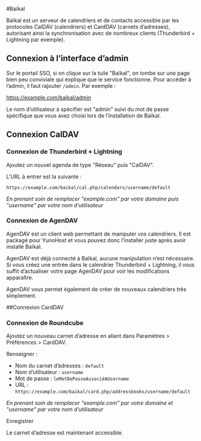 #Baïkal

Baïkal est un serveur de calendriers et de contacts accessible par les protocoles CalDAV (calendriers) et CardDAV (carnets d’adresses), autorisant ainsi la synchronisation avec de nombreux clients (Thunderbird + Lightning par exemple).

## Connexion à l’interface d’admin
Sur le portail SSO, si on clique sur la tuile "Baïkal", on tombe sur une page bien peu conviviale qui explique que le service fonctionne. Pour accéder à l’admin, il faut rajouter `/admin`. Par exemple :

https://example.com/baikal/admin

Le nom d’utilisateur à spécifier est "admin" suivi du mot de passe spécifique que vous avez choisi lors de l’installation de Baïkal.

## Connexion CalDAV

### Connexion de Thunderbird + Lightning

Ajoutez un nouvel agenda de type "Réseau" puis "CalDAV".

L'URL à entrer est la suivante :

`https://example.com/baikal/cal.php/calendars/username/default`

*En prenant soin de remplacer "example.com" par votre domaine puis "username" par votre nom d’utilisateur*

### Connexion de AgenDAV

AgenDAV est un client web permettant de manipuler vos calendriers. Il est packagé pour YunoHost et vous pouvez donc l’installer juste après avoir installé Baïkal.

AgenDAV est déjà connecté à Baïkal, aucune manipulation n’est nécessaire. Si vous créez une entrée dans le calendrier Thunderbird + Lightning, il vous suffit d’actualiser votre page AgenDAV pour voir les modifications apparaître.

AgenDAV vous permet également de créer de nouveaux calendriers très simplement.

##Connexion CardDAV

### Connexion de Roundcube

Ajoutez un nouveau carnet d’adresse en allant dans Paramètres > Préférences > CardDAV.

Renseigner :
* Nom du carnet d’adresses : `default`
* Nom d’utilisateur : `username`
* Mot de passe : `leMotDePasseAssociéAUsername`
* URL : `https://example.com/baikal/card.php/addressbooks/username/default`

*En prenant soin de remplacer "example.com" par votre domaine et "username" par votre nom d’utilisateur*

Enregistrer

Le carnet d’adresse est maintenant accessible.

